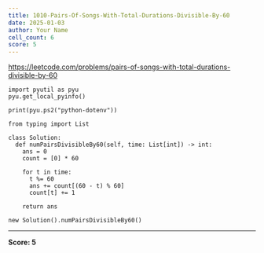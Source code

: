 ```yaml
---
title: 1010-Pairs-Of-Songs-With-Total-Durations-Divisible-By-60
date: 2025-01-03
author: Your Name
cell_count: 6
score: 5
---
```


https://leetcode.com/problems/pairs-of-songs-with-total-durations-divisible-by-60


```
import pyutil as pyu
pyu.get_local_pyinfo()
```


```
print(pyu.ps2("python-dotenv"))
```


```
from typing import List
```


```
class Solution:
  def numPairsDivisibleBy60(self, time: List[int]) -> int:
    ans = 0
    count = [0] * 60

    for t in time:
      t %= 60
      ans += count[(60 - t) % 60]
      count[t] += 1

    return ans
```


```
new Solution().numPairsDivisibleBy60()
```


---
**Score: 5**